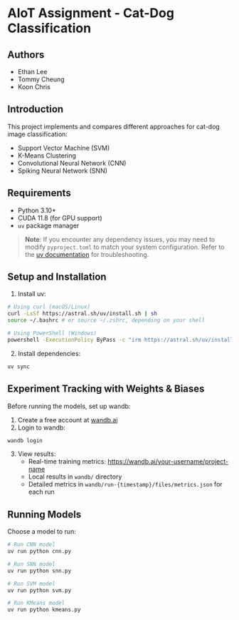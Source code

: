 # AIoT Assignment - Cat-Dog Classification

## Authors
- Ethan Lee
- Tommy Cheung
- Koon Chris

## Introduction

This project implements and compares different approaches for cat-dog image classification:
- Support Vector Machine (SVM)
- K-Means Clustering
- Convolutional Neural Network (CNN)
- Spiking Neural Network (SNN)

## Requirements

- Python 3.10+
- CUDA 11.8 (for GPU support)
- `uv` package manager

> **Note**: If you encounter any dependency issues, you may need to modify `pyproject.toml` to match your system configuration. Refer to the [uv documentation](https://docs.astral.sh/uv/) for troubleshooting.

## Setup and Installation

1. Install uv:
```bash
# Using curl (macOS/Linux)
curl -LsSf https://astral.sh/uv/install.sh | sh
source ~/.bashrc # or source ~/.zshrc, depending on your shell

# Using PowerShell (Windows)
powershell -ExecutionPolicy ByPass -c "irm https://astral.sh/uv/install.ps1 | iex"
```

2. Install dependencies:
```bash
uv sync 
```

## Experiment Tracking with Weights & Biases

Before running the models, set up wandb:

1. Create a free account at [wandb.ai](https://wandb.ai)
2. Login to wandb:
```bash
wandb login
```
3. View results:
   - Real-time training metrics: https://wandb.ai/your-username/project-name
   - Local results in `wandb/` directory
   - Detailed metrics in `wandb/run-{timestamp}/files/metrics.json` for each run

## Running Models

Choose a model to run:
```bash
# Run CNN model
uv run python cnn.py

# Run SNN model
uv run python snn.py

# Run SVM model
uv run python svm.py

# Run KMeans model
uv run python kmeans.py
```
